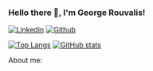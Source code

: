### Hello there 👋, I'm George Rouvalis!

[![Linkedin](https://img.shields.io/badge/-LinkedIn-blue?style=flat&logo=Linkedin&logoColor=white)](https://www.linkedin.com/in/giorgosrouv/)
[![Github](https://img.shields.io/badge/-Github-000?style=flat&logo=Github&logoColor=white)](https://github.com/GeoRouv)

[![Top Langs](https://github-readme-stats.vercel.app/api/top-langs/?username=GeoRouv&layout=compact&theme=tokyonight)](https://github.com/GeoRouv/github-readme-stats)
[![GitHub stats](https://github-readme-stats.vercel.app/api?username=GeoRouv&count_private=true&theme=tokyonight)](https://github.com/anuraghazra/github-readme-stats)


About me:
